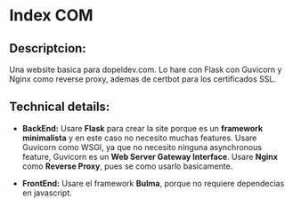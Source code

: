 # Index COM

## Descriptcion:
Una website basica para dopeldev.com. Lo hare con Flask con Guvicorn y Nginx como reverse proxy, ademas de certbot para los certificados SSL.

## Technical details:
- **BackEnd:** Usare **Flask** para crear la site porque es un **framework minimalista** 
y en este caso no necesito muchas features.
Usare Guvicorn como WSGI, ya que no necesito ninguna asynchronous feature, Guvicorn es un
**Web Server Gateway Interface**.
Usare **Nginx** como **Reverse Proxy**, pues se como usarlo basicamente.

- **FrontEnd:** Usare el framework **Bulma**, porque no requiere dependecias en javascript. 

